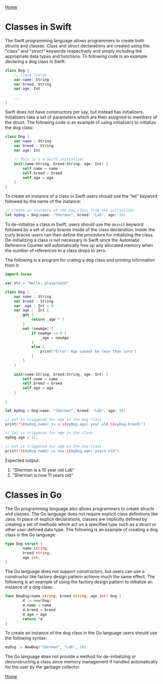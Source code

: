 [Home](../README.md)

# Classes in Swift

The Swift programming language allows programmers to create both structs and classes. Class and struct declarations are created using the "class" and "struct" keywords respectively and simply including the appropriate data types and functions. To following code is an example declaring a dog class in Swift:

```swift
class Dog {
    // Class fields
    var name: String
    var breed: String
    var age: Int
    
    ...
}
```

Swift does not have constructors per say, but instead has initializers. Initializers take a set of parameters which are then assigned to members of the struct. The following code is an example of using initializers to initialize the dog class:

```swift
class Dog {
    var name : String
    var breed : String
    var age: Int
    
    // This is a a Swift initializer
    init(name:String, breed:String, age: Int) {
        self.name = name
        self.breed = breed
        self.age = age
    }
}
```

To create an instance of a class in Swift users should use the "let" keyword followed by the name of the instance: 

```swift
// Create an instance of the Dog class from the initializer
let myDog = Dog(name: "Sherman", breed: "Lab", age: 10)
```

To de-initialize a class in Swift, users should use the `deinit` keyword followed by a set of curly braces inside of the class declaration. Inside the curly braces users can then define the procedure for initializing the class. De-initializing a class is not necessary in Swift since the Automatic Reference Counter will automatically free up any allocated memory when the number of references to a class drops to zero.

The following is a program for crating a dog class and printing information from it:

```swift
import Cocoa

var str = "Hello, playground"

class Dog {
    var name : String
    var breed : String
    var _age : Int = 0
    var age :  Int {
        get {
            return _age * 7
        }
        set (newAge) {
            if newAge >= 0 {
                _age = newAge
            }
            else {
                print("Error: Age cannot be less than zero")
            }
        }
    }
    
    init(name:String, breed:String, age: Int) {
        self.name = name
        self.breed = breed
        self.age = age
    }
    
}

let myDog = Dog(name: "Sherman", breed: "Lab", age: 10)

// Get is triggered for age in the Dog class
print("\(myDog.name) is a \(myDog.age) year old \(myDog.breed)")

// Set is triggered for age in the class
myDog.age = 11;

// Get is triggered for age in the Dog class
print("\(myDog.name) is now \(myDog.age) years old")
```
Expected output:
1. "Sherman is a 10 year old Lab"
1. "Sherman is now 11 years old"

# Classes in Go

The Go programming language also allows programmers to create structs and classes. The Go language does not require explicit class definitions like Java. In place of explicit declarations, classes are implicitly defined by creating a set of methods which act on a specified type such as a struct or other user-defined data type. The following is an example of creating a dog class in the Go language:

```go
type Dog struct {
        name string;
        breed string;
        age int;
}
```

The Go language does not support constructors, but users can use a constructor like factory design pattern achieve much the same effect. The following is an example of using the factory design pattern to initialize an instance of a dog class:

```go
func NewDog(name string, breed string, age int) Dog {
        d := new(Dog)
        d.name = name
        d.breed = breed
        d.age = age
        return *d
}
```

To create an instance of the dog class in the Go language users should use the following syntax:

```go
myDog := NewDog("Sherman", "Lab", 10)
```

The Go language does not provide a method for de-initializing or deconstructing a class since memory management if handled automatically for the user by the garbage collector.

[Home](../README.md)
